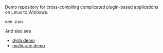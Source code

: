 Demo repository for cross-compiling complicated plugin-based applications on Linux to Windows.

see ./run

And also see
* [dylib demo](https://github.com/purpleposeidon/shiny-octo-memory)
* [multicrate demo](https://github.com/purpleposeidon/multicrate)
